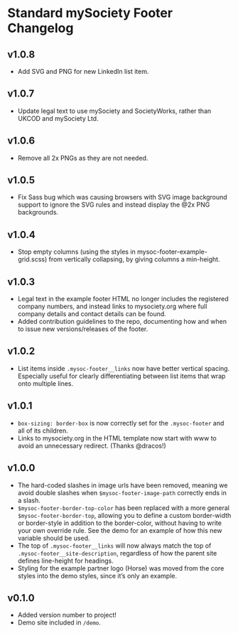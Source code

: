 # Standard mySociety Footer Changelog
## v1.0.8

* Add SVG and PNG for new LinkedIn list item.

## v1.0.7

* Update legal text to use mySociety and SocietyWorks, rather than UKCOD and
  mySociety Ltd.

## v1.0.6

* Remove all 2x PNGs as they are not needed.

## v1.0.5

* Fix Sass bug which was causing browsers with SVG image background support to
  ignore the SVG rules and instead display the @2x PNG backgrounds.

## v1.0.4

* Stop empty columns (using the styles in mysoc-footer-example-grid.scss) from
  vertically collapsing, by giving columns a min-height.

## v1.0.3

* Legal text in the example footer HTML no longer includes the registered
  company numbers, and instead links to mysociety.org where full company
  details and contact details can be found.
* Added contribution guidelines to the repo, documenting how and when to issue
  new versions/releases of the footer.

## v1.0.2

* List items inside `.mysoc-footer__links` now have better vertical spacing.
  Especially useful for clearly differentiating between list items that wrap
  onto multiple lines.

## v1.0.1

* `box-sizing: border-box` is now correctly set for the `.mysoc-footer` and all
  of its children.
* Links to mysociety.org in the HTML template now start with www to avoid an
  unnecessary redirect. (Thanks @dracos!)

## v1.0.0

* The hard-coded slashes in image urls have been removed, meaning we avoid
  double slashes when `$mysoc-footer-image-path` correctly ends in a slash.
* `$mysoc-footer-border-top-color` has been replaced with a more general
  `$mysoc-footer-border-top`, allowing you to define a custom border-width or
  border-style in addition to the border-color, without having to write your
  own override rule. See the demo for an example of how this new variable
  should be used.
* The top of `.mysoc-footer__links` will now always match the top of
  `.mysoc-footer__site-description`, regardless of how the parent site defines
  line-height for headings.
* Styling for the example partner logo (Horse) was moved from the core styles
  into the demo styles, since it’s only an example.

## v0.1.0

* Added version number to project!
* Demo site included in `/demo`.
